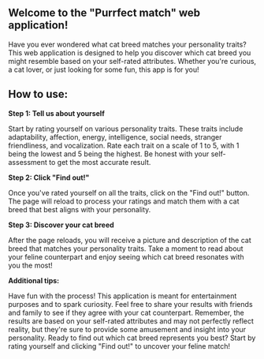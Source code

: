 ## Welcome to the "Purrfect match" web application!
     
       
Have you ever wondered what cat breed matches your personality traits? This web application is designed to help you discover which cat breed you might resemble based on your self-rated attributes. Whether you're curious, a cat lover, or just looking for some fun, this app is for you!

## How to use:    

**Step 1: Tell us about yourself**     

Start by rating yourself on various personality traits. These traits include adaptability, affection, energy, intelligence, social needs, stranger friendliness, and vocalization.
Rate each trait on a scale of 1 to 5, with 1 being the lowest and 5 being the highest. Be honest with your self-assessment to get the most accurate result.       
     
**Step 2: Click "Find out!"**    

Once you've rated yourself on all the traits, click on the "Find out!" button.
The page will reload to process your ratings and match them with a cat breed that best aligns with your personality.     
      
**Step 3: Discover your cat breed**     

After the page reloads, you will receive a picture and description of the cat breed that matches your personality traits.
Take a moment to read about your feline counterpart and enjoy seeing which cat breed resonates with you the most!    
      
**Additional tips:** 
      
Have fun with the process! This application is meant for entertainment purposes and to spark curiosity.
Feel free to share your results with friends and family to see if they agree with your cat counterpart.
Remember, the results are based on your self-rated attributes and may not perfectly reflect reality, but they're sure to provide some amusement and insight into your personality.
Ready to find out which cat breed represents you best? Start by rating yourself and clicking "Find out!" to uncover your feline match!